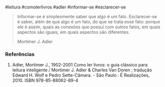 #leitura #comolerlivros #adler #informar-se #esclarecer-se

>Informar-se é simplesmente saber que algo é um fato. Esclarecer-se é saber, além de que algo é um fato, do que se trata esse fato: porque ele é assim, quais as conexões que possui com outros fatos, em quais aspectos são iguais, em quais aspectos são diferentes.
>
>Mortimer J. Adler

### Referências
1. Adler, Mortimer J., 1902-2001 Como ler livros: o guia clássico para leitura inteligente / Mortimer J. Adler & Charles Van Doren ; tradução Edward H. Wolf e Pedro Sette-Câmara. - São Paulo : É Realizações, 2010. ISBN 978-85-88062-89-4